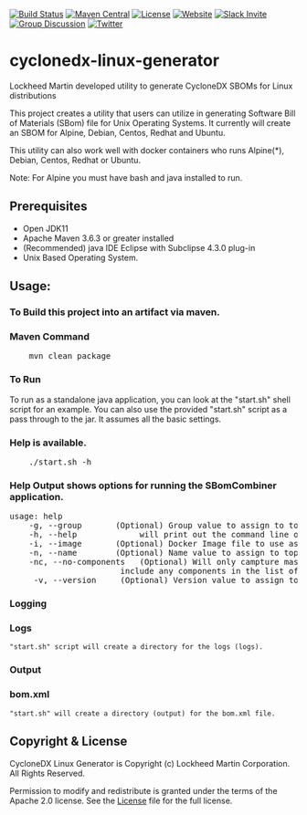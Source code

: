 [![Build Status](https://github.com/CycloneDX/cyclonedx-linux-generator/workflows/Maven%20CI/badge.svg)](https://github.com/CycloneDX/cyclonedx-linux-generator/actions?workflow=Maven+CI)
[![Maven Central](https://maven-badges.herokuapp.com/maven-central/org.cyclonedx.contrib.com.lmco.efoss.unix.sbom/cyclonedx-linux-generator/badge.svg)](https://maven-badges.herokuapp.com/maven-central/org.cyclonedx.contrib.com.lmco.efoss.unix.sbom/cyclonedx-linux-generator)
[![License](https://img.shields.io/badge/license-Apache%202.0-brightgreen.svg)][License]
[![Website](https://img.shields.io/badge/https://-cyclonedx.org-blue.svg)](https://cyclonedx.org/)
[![Slack Invite](https://img.shields.io/badge/Slack-Join-blue?logo=slack&labelColor=393939)](https://cyclonedx.org/slack/invite)
[![Group Discussion](https://img.shields.io/badge/discussion-groups.io-blue.svg)](https://groups.io/g/CycloneDX)
[![Twitter](https://img.shields.io/twitter/url/http/shields.io.svg?style=social&label=Follow)](https://twitter.com/CycloneDX_Spec)


# cyclonedx-linux-generator
Lockheed Martin developed utility to generate CycloneDX SBOMs for Linux distributions

This project creates a utility that users can utilize in generating Software Bill of Materials (SBom) file for Unix Operating Systems. It currently will create an SBOM for Alpine, Debian, Centos, Redhat and Ubuntu. 

This utility can also work well with docker containers who runs Alpine(*), Debian, Centos, Redhat or Ubuntu.

Note:  For Alpine you must have bash and java installed to run.

## Prerequisites
- Open JDK11
- Apache Maven 3.6.3 or greater installed 
- (Recommended) java IDE Eclipse with Subclipse 4.3.0 plug-in
- Unix Based Operating System.

## Usage:

### To Build this project into an artifact via maven.
### Maven Command
<pre>
    mvn clean package
</pre>

### To Run
To run as a standalone java application, you can look at the "start.sh" shell script for an example.
You can also use the provided "start.sh" script as a pass through to the jar.  It assumes all the basic settings.

### Help is available.   
<pre>
    ./start.sh -h
</pre>

### Help Output shows options for running the SBomCombiner application.
<pre>
usage: help
    -g, --group <arg>      (Optional) Group value to assign to top level component.
    -h, --help             will print out the command line options.
    -i, --image <arg>      (Optional) Docker Image file to use as top level component.
    -n, --name <arg>       (Optional) Name value to assign to top level component.
    -nc, --no-components   (Optional) Will only campture master component.  Will not
                       include any components in the list of Components.
     -v, --version <arg>    (Optional) Version value to assign to top level component.
</pre>

### Logging
### Logs
    "start.sh" script will create a directory for the logs (logs).
    
### Output
### bom.xml
    "start.sh" will create a directory (output) for the bom.xml file.  

Copyright & License
-------------------

CycloneDX Linux Generator is Copyright (c) Lockheed Martin Corporation. All Rights Reserved.

Permission to modify and redistribute is granted under the terms of the Apache 2.0 license. See the [License] file for the full license.

[License]: https://github.com/CycloneDX/cyclonedx-linux-generator/blob/master/LICENSE
